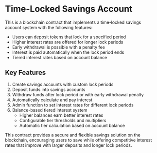 # Time-Locked Savings Account

This is a blockchain contract that implements a time-locked savings account system with the following features:

- Users can deposit tokens that lock for a specified period
- Higher interest rates are offered for longer lock periods
- Early withdrawal is possible with a penalty fee
- Interest is paid automatically when the lock period ends
- Tiered interest rates based on account balance

## Key Features

1. Create savings accounts with custom lock periods
2. Deposit funds into savings accounts
3. Withdraw funds after lock period or with early withdrawal penalty
4. Automatically calculate and pay interest
5. Admin function to set interest rates for different lock periods
6. Balance-based tiered interest system
   - Higher balances earn better interest rates
   - Configurable tier thresholds and multipliers
   - Automatic tier calculation based on account balance

This contract provides a secure and flexible savings solution on the blockchain, encouraging users to save while offering competitive interest rates that improve with larger deposits and longer lock periods.

